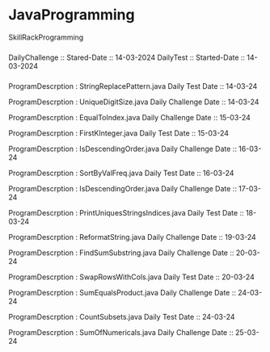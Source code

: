 # JavaProgramming
<p align="left">SkillRackProgramming</p>

###

<p align="left">DailyChallenge :: Stared-Date :: 14-03-2024
                DailyTest :: Started-Date :: 14-03-2024
</p>

###
<p algn="right">ProgramDescrption : StringReplacePattern.java
                    Daily Test Date :: 14-03-24
<p>ProgramDescrption : UniqueDigitSize.java
                    Daily Challenge Date :: 14-03-24</p>
<p>ProgramDescrption : EqualToIndex.java
                    Daily Challenge Date :: 15-03-24</p>
<p>ProgramDescrption : FirstKInteger.java
                    Daily Test Date :: 15-03-24</p>
 <p>ProgramDescrption : IsDescendingOrder.java
                    Daily Challenge Date :: 16-03-24</p>                   
<p>ProgramDescrption : SortByValFreq.java
                    Daily Test Date :: 16-03-24</p>
<p>ProgramDescrption : IsDescendingOrder.java
                    Daily Challenge Date :: 17-03-24</p>
<p>ProgramDescrption : PrintUniquesStringsIndices.java
                    Daily Test Date :: 18-03-24</p>
<p>ProgramDescrption : ReformatString.java
                    Daily Challenge Date :: 19-03-24</p>
<p>ProgramDescrption : FindSumSubstring.java
                    Daily Challenge Date :: 20-03-24</p>
<p>ProgramDescrption : SwapRowsWithCols.java
                    Daily Test Date :: 20-03-24</p>
 <p>ProgramDescrption : SumEqualsProduct.java
                    Daily Challenge Date :: 24-03-24</p>
<p>ProgramDescrption : CountSubsets.java
                    Daily Test Date :: 24-03-24</p>
<p>ProgramDescrption : SumOfNumericals.java
                    Daily Challenge Date :: 25-03-24</p>
</p>

